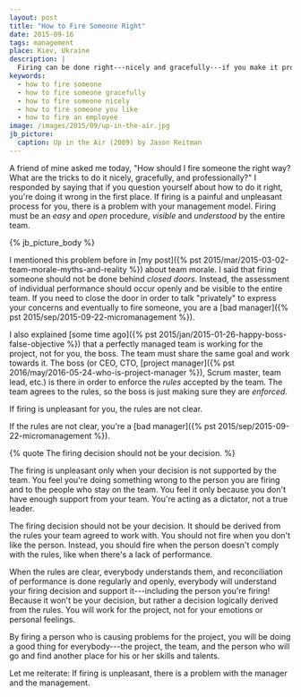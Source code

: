 ```yaml
---
layout: post
title: "How to Fire Someone Right"
date: 2015-09-16
tags: management
place: Kiev, Ukraine
description: |
  Firing can be done right---nicely and gracefully---if you make it professional and not personal.
keywords:
  - how to fire someone
  - how to fire someone gracefully
  - how to fire someone nicely
  - how to fire someone you like
  - how to fire an employee
image: /images/2015/09/up-in-the-air.jpg
jb_picture:
  caption: Up in the Air (2009) by Jason Reitman
---
```


A friend of mine asked me today, "How should I fire
someone the right way? What are the tricks to do it nicely,
gracefully, and professionally?" I responded by saying that if you question yourself
about how to do it right, you're doing it wrong in the first place.
If firing is a painful and unpleasant process for you, there is
a problem with your management model. Firing must be an _easy_
and _open_ procedure, _visible_ and _understood_ by the entire team.

<!--more-->

{% jb_picture_body %}

I mentioned this problem before in
[my post]({% pst 2015/mar/2015-03-02-team-morale-myths-and-reality %}) about team morale.
I said that firing someone should not be done behind _closed doors_.
Instead, the assessment of individual performance should
occur openly and be visible to the entire team. If you need to close
the door in order to talk "privately" to express your concerns and
eventually to fire someone, you are a
[bad manager]({% pst 2015/sep/2015-09-22-micromanagement %}).

I also explained [some time ago]({% pst 2015/jan/2015-01-26-happy-boss-false-objective %})
that a perfectly managed team is working for the project, not for you, the boss.
The team must share the same goal and work towards it. The boss (or CEO, CTO,
[project manager]({% pst 2016/may/2016-05-24-who-is-project-manager %}),
Scrum master, team lead, etc.) is there in order
to enforce the _rules_ accepted by the team. The team agrees to the rules,
so the boss is just making sure they are _enforced_.

If firing is unpleasant for you, the rules are not clear.

If the rules are not clear, you're a
[bad manager]({% pst 2015/sep/2015-09-22-micromanagement %}).

{% quote The firing decision should not be your decision. %}

The firing is unpleasant only when your decision is not supported by the team.
You feel you're doing something wrong to the person you are firing and
to the people who stay on the team. You feel it only because you don't have
enough support from your team. You're acting as a dictator, not a true leader.

The firing decision should not be your decision. It should be derived
from the rules your team agreed to work with. You should not fire when
you don't like the person. Instead, you should fire when the person doesn't
comply with the rules, like when there's a lack of performance.

When the rules are clear, everybody understands them, and reconciliation of
performance is done regularly and openly, everybody will understand
your firing decision and support it---including the person you're firing!
Because it won't be your decision, but rather a decision logically derived
from the rules. You will work for the project, not for your emotions or
personal feelings.

By firing a person who is causing problems for the project,
you will be doing a good thing for everybody---the project, the team, and the
person who will go and find another place for his or her skills and talents.

Let me reiterate: If firing is unpleasant, there is a problem
with the manager and the management.
